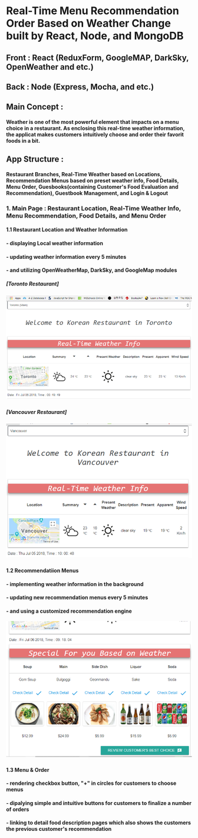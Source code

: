 # Real-Time Menu Recommendation Order Based on Weather Change built by React, Node, and MongoDB

## Front : React (ReduxForm, GoogleMAP, DarkSky, OpenWeather and etc.)
## Back : Node (Express, Mocha, and etc.)

## Main Concept :
#### Weather is one of the most powerful element that impacts on a menu choice in a restaurant. As enclosing this real-time weather information, the applicat makes customers intuitively choose and order their favorit foods in a bit.

## App Structure :
#### Restaurant Branches, Real-Time Weather based on Locations, Recommendation Menus based on preset weather info, Food Details, Menu Order, Guesbooks(containing Customer's Food Evaluation and Recommendation), Guestbook Management, and Login & Logout

### 1. Main Page : Restaurant Location, Real-Time Weather Info, Menu Recommendation, Food Details, and Menu Order
#### 1.1 Restaurant Location and Weather Information
####      - displaying Local weather information 
####      - updating weather information every 5 minutes 
####      - and utilizing OpenWeatherMap, DarkSky, and GoogleMap modules
##### [Toronto Restaurant]
##### ![Main Page1](weather_t.PNG)
##### [Vancouver Restaurant]
##### ![Main_Page2](weather_v.PNG)
#### 1.2 Recommendatiion Menus  
####      - implementing weather information in the background
####      - updating new recommendation menus every 5 minutes
####      - and using a customized recommendation engine
##### ![Recommendation_Menu](menu_recommendation.PNG)
#### 1.3 Menu & Order  
####      - rendering checkbox button, "+" in circles for customers to choose menus
####      - dipalying simple and intuitive buttons for customers to finalize a number of orders
####      - linking to detail food description pages which also shows the customers the previous customer's recommendation

